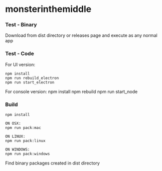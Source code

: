 # monsterinthemiddle


### Test - Binary
Download from dist directory or releases page and execute as any normal app

### Test - Code

For UI version:

    npm install
    npm run rebuild_electron
    npm run start_electron

For console version:
    npm install
    npm rebuild
    npm run start_node

### Build

    npm install

    ON OSX:
    npm run pack:mac

    ON LINUX:
    npm run pack:linux

    ON WINDOWS:
    npm run pack:windows

Find binary packages created in dist directory
